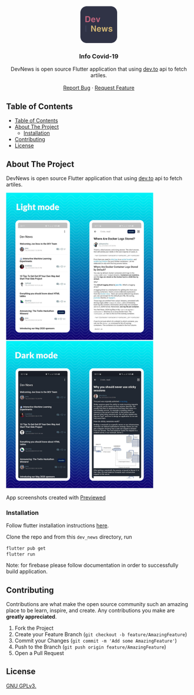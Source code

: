 <br />
<p align="center">
  <a href="https://github.com/chingiz/dev_news">
    <img src="android/app/src/main/res/mipmap-xxxhdpi/ic_launcher.png" alt="Logo" width="100" height="100">
  </a>

  <h3 align="center">Info Covid-19</h3>

  <p align="center">
    DevNews is open source Flutter application that using <a href="https://dev.to">dev.to</a> api to fetch artiles.
    <br />
    <br />
    <a href="https://github.com/chingiz/dev_news/issues">Report Bug</a>
    ·
    <a href="https://github.com/chingiz/dev_news/issues">Request Feature</a>
  </p>
</p>



## Table of Contents

- [Table of Contents](#table-of-contents)
- [About The Project](#about-the-project)
  - [Installation](#installation)
- [Contributing](#contributing)
- [License](#license)



## About The Project
DevNews is open source Flutter application that using [dev.to](https://dev.to) api to fetch artiles.

<img src="screenshots/Image%201.png" width="200px"><img src="screenshots/Image%202.png" width="200px"><img src="screenshots/Image%203.png" width="200px"><img src="screenshots/Image%204.png" width="200px">

App screenshots created with <a href="https://previewed.app/">Previewed</a>


### Installation

Follow flutter installation instructions [here](https://flutter.dev/docs/get-started/install).

Clone the repo and from this `dev_news` directory, run

```
flutter pub get
flutter run
```

Note: for firebase please follow documentation in order to successfully build application.


## Contributing
Contributions are what make the open source community such an amazing place to be learn, inspire, and create. Any contributions you make are **greatly appreciated**.

1. Fork the Project
2. Create your Feature Branch (`git checkout -b feature/AmazingFeature`)
3. Commit your Changes (`git commit -m 'Add some AmazingFeature'`)
4. Push to the Branch (`git push origin feature/AmazingFeature`)
5. Open a Pull Request



<!-- LICENSE -->
## License
[GNU GPLv3.](LICENSE.md)
